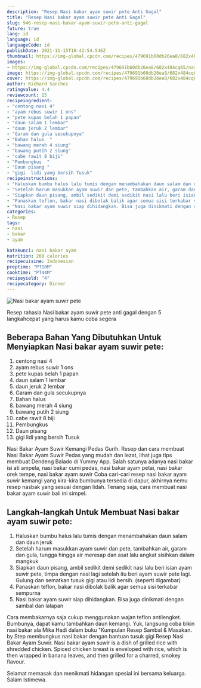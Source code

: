 ```yaml
---
description: "Resep Nasi bakar ayam suwir pete Anti Gagal"
title: "Resep Nasi bakar ayam suwir pete Anti Gagal"
slug: 946-resep-nasi-bakar-ayam-suwir-pete-anti-gagal
future: true
lang: id
language: id
languageCode: id
publishDate: 2021-11-15T10:42:54.546Z 
thumbnail: https://img-global.cpcdn.com/recipes/479691b60db26ea8/682x484cq65/nasi-bakar-ayam-suwir-pete-foto-resep-utama.png
images:
- https://img-global.cpcdn.com/recipes/479691b60db26ea8/682x484cq65/nasi-bakar-ayam-suwir-pete-foto-resep-utama.png
image: https://img-global.cpcdn.com/recipes/479691b60db26ea8/682x484cq65/nasi-bakar-ayam-suwir-pete-foto-resep-utama.png
cover: https://img-global.cpcdn.com/recipes/479691b60db26ea8/682x484cq65/nasi-bakar-ayam-suwir-pete-foto-resep-utama.png
author: Richard Sanchez
ratingvalue: 4.4
reviewcount: 15
recipeingredient:
- "centong nasi 4"
- "ayam rebus suwir 1 ons"
- "pete kupas belah 1 papan"
- "daun salam 1 lembar"
- "daun jeruk 2 lembar"
- "Garam dan gula secukupnya"
- "Bahan halus  "
- "bawang merah 4 siung"
- "bawang putih 2 siung"
- "cabe rawit 8 biji"
- "Pembungkus  "
- "Daun pisang "
- "gigi  lidi yang bersih Tusuk"
recipeinstructions:
- "Haluskan bumbu halus lalu tumis dengan menambahakan daun salam dan daun jeruk"
- "Setelah harum masukkan ayam suwir dan pete, tambahkan air, garam dan gula, tungga hingga air meresap dan asat lalu angkat sisihkan dalam mangkuk"
- "Siapkan daun pisang, ambil sedikit demi sedikit nasi lalu beri isian ayam suwir pete, timpa dengan nasi lagi setelah itu beri ayam suwir pete lagi. Gulung dan sematkan tusuk gigi atau lidi bersih. (seperti digambar)"
- "Panaskan teflon, bakar nasi dibolak balik agar semua sisi terkabar sempurna"
- "Nasi bakar ayam suwir siap dihidangkan. Bisa juga dinikmati dengan sambal dan lalapan"
categories:
- Resep
tags:
- nasi
- bakar
- ayam

katakunci: nasi bakar ayam 
nutrition: 260 calories
recipecuisine: Indonesian
preptime: "PT10M"
cooktime: "PT44M"
recipeyield: "4"
recipecategory: Dinner
---
```



![Nasi bakar ayam suwir pete](https://img-global.cpcdn.com/recipes/479691b60db26ea8/682x484cq65/nasi-bakar-ayam-suwir-pete-foto-resep-utama.png)

Resep rahasia Nasi bakar ayam suwir pete  anti gagal dengan 5 langkahcepat yang harus kamu coba segera

<!--inarticleads1-->

## Beberapa Bahan Yang Dibutuhkan Untuk Menyiapkan Nasi bakar ayam suwir pete:

1. centong nasi 4
1. ayam rebus suwir 1 ons
1. pete kupas belah 1 papan
1. daun salam 1 lembar
1. daun jeruk 2 lembar
1. Garam dan gula secukupnya
1. Bahan halus  
1. bawang merah 4 siung
1. bawang putih 2 siung
1. cabe rawit 8 biji
1. Pembungkus  
1. Daun pisang 
1. gigi  lidi yang bersih Tusuk

Nasi Bakar Ayam Suwir Kemangi Pedas Gurih. Resep dan cara membuat Nasi Bakar Ayam Suwir Pedas yang mudah dan lezat, lihat juga tips membuat Dendeng Balado di Yummy App. Salah satunya adanya nasi bakar isi ati ampela, nasi bakar cumi pedas, nasi bakar ayam petai, nasi bakar orek tempe, nasi bakar ayam suwir Coba cari-cari resep nasi bakar ayam suwir kemangi yang kira-kira bumbunya tersedia di dapur, akhirnya nemu resep nasbak yang sesuai dengan lidah. Tenang saja, cara membuat nasi bakar ayam suwir bali ini simpel. 

<!--inarticleads2-->

## Langkah-langkah Untuk Membuat Nasi bakar ayam suwir pete:

1. Haluskan bumbu halus lalu tumis dengan menambahakan daun salam dan daun jeruk
1. Setelah harum masukkan ayam suwir dan pete, tambahkan air, garam dan gula, tungga hingga air meresap dan asat lalu angkat sisihkan dalam mangkuk
1. Siapkan daun pisang, ambil sedikit demi sedikit nasi lalu beri isian ayam suwir pete, timpa dengan nasi lagi setelah itu beri ayam suwir pete lagi. Gulung dan sematkan tusuk gigi atau lidi bersih. (seperti digambar)
1. Panaskan teflon, bakar nasi dibolak balik agar semua sisi terkabar sempurna
1. Nasi bakar ayam suwir siap dihidangkan. Bisa juga dinikmati dengan sambal dan lalapan


Cara membakarnya saja cukup menggunakan wajan teflon antilengket. Bumbunya, dapat kamu tambahkan daun kemangi. Yuk, langsung coba bikin nasi bakar ala Mika Hadi dalam buku &#34;Kumpulan Resep Sambal &amp; Masakan. by Step membungkus nasi bakar dengan bantuan tusuk gigi Resep Nasi Bakar Ayam Suwir. Nasi bakar ayam suwir is a dish of grilled rice with shredded chicken. Spiced chicken breast is enveloped with rice, which is then wrapped in banana leaves, and then grilled for a charred, smokey flavour. 

Selamat memasak dan menikmati hidangan spesial ini bersama keluarga. Salam Istimewa.

